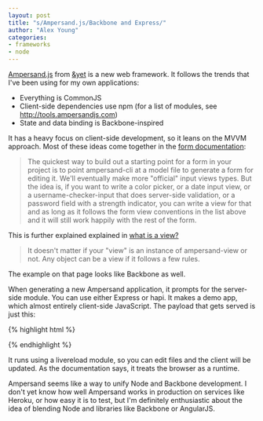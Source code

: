 ```yaml
---
layout: post
title: "s/Ampersand.js/Backbone and Express/"
author: "Alex Young"
categories:
- frameworks
- node
---
```



[Ampersand.js](http://ampersandjs.com/) from [&amp;yet](http://andyet.com/) is a new web framework.  It follows the trends that I've been using for my own applications:

* Everything is CommonJS
* Client-side dependencies use npm (for a list of modules, see <http://tools.ampersandjs.com>)
* State and data binding is Backbone-inspired

It has a heavy focus on client-side development, so it leans on the MVVM approach.  Most of these ideas come together in the [form documentation](http://ampersandjs.com/learn/forms):

> The quickest way to build out a starting point for a form in your project is to point ampersand-cli at a model file to generate a form for editing it.
> We'll eventually make more "official" input views types. But the idea is, if you want to write a color picker, or a date input view, or a username-checker-input that does server-side validation, or a password field with a strength indicator, you can write a view for that and as long as it follows the form view conventions in the list above and it will still work happily with the rest of the form.

This is further explained explained in [what is a view?](http://ampersandjs.com/learn/view-conventions#what-is-a-view-according-to-ampersand)

> It doesn't matter if your "view" is an instance of ampersand-view or not. Any object can be a view if it follows a few rules.

The example on that page looks like Backbone as well.

When generating a new Ampersand application, it prompts for the server-side module.  You can use either Express or hapi.  It makes a demo app, which almost entirely client-side JavaScript.  The payload that gets served is just this:

{% highlight html %}
<!DOCTYPE html>
<link href="/dailyjs.nonCached.css" rel="stylesheet" type="text/css">
<script src="/dailyjs.nonCached.js"></script>
{% endhighlight %}

It runs using a livereload module, so you can edit files and the client will be updated.  As the documentation says, it treats the browser as a runtime.

Ampersand seems like a way to unify Node and Backbone development.  I don't yet know how well Ampersand works in production on services like Heroku, or how easy it is to test, but I'm definitely enthusiastic about the idea of blending Node and libraries like Backbone or AngularJS.
